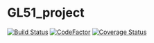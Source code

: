 # GL51_project
[![Build Status](https://www.travis-ci.org/XinyuSHAN/GL51_project.svg?branch=coveralls)](https://www.travis-ci.org/XinyuSHAN/GL51_project)
[![CodeFactor](https://www.codefactor.io/repository/github/xinyushan/gl51_project/badge/coveralls)](https://www.codefactor.io/repository/github/xinyushan/gl51_project/overview/coveralls)
[![Coverage Status](https://coveralls.io/repos/github/XinyuSHAN/GL51_project/badge.svg?branch=coveralls)](https://coveralls.io/github/XinyuSHAN/GL51_project?branch=coveralls)
